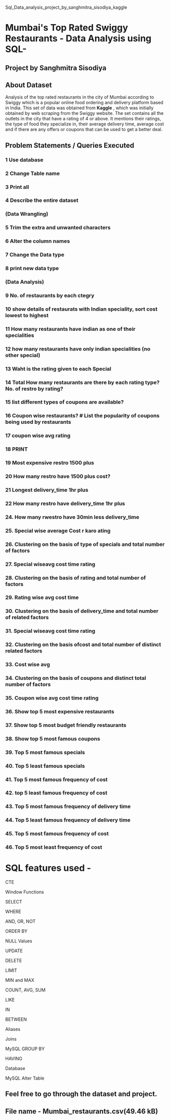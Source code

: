 Sql_Data_analysis_project_by_sanghmitra_sisodiya_kaggle

# Mumbai's Top Rated Swiggy Restaurants - Data Analysis using SQL- 
## Project by Sanghmitra Sisodiya 

## About Dataset
Analysis of the top rated restaurants in the city of Mumbai according to Swiggy which is a popular online food ordering and delivery platform based in India. 
This set of data was obtained from **Kaggle** , which was initially obtained by web scraping from the Swiggy website.
The set contains all the outlets in the city that have a rating of 4 or above. 
It mentions their ratings, the type of food they specialize in, their average delivery time, average cost and if there are any offers or coupons that can be used to get a better deal.

## Problem Statements / Queries Executed
### 1 Use database
### 2 Change Table name
### 3 Print all
### 4 Describe the entire dataset
### (Data Wrangling)
### 5 Trim the extra and unwanted characters
### 6 Alter the column names
### 7 Change the Data type 
### 8 print new data type
### (Data Analysis)
### 9 No. of restaurants by each ctegry
### 10 show details of restaurats with Indian speciality, sort cost lowest to highest
### 11 How many restaurants have indian as one of their specialities
### 12 how many restaurants have only indian specialities (no other special)
### 13 Waht is the rating given to each Special
### 14 Total How many restaurants are there by each rating type? No. of restro by rating?
### 15 list different types of coupons are available? 
### 16 Coupon wise restaurants? # List the popularity of coupons being used by restaurants
### 17 coupon wise avg rating
###  18                 PRINT 
### 19 Most expensive restro 1500 plus
### 20 How many restro have 1500 plus cost?
### 21 Longest delivery_time 1hr plus
### 22 How many restro have delivery_time 1hr plus
### 24. How many rwestro have 30min less delivery_time
### 25. Special wise average Cost                    r karo                     ating
### 26. Clustering on the basis of type of specials and total number of factors
### 27. Special wiseavg cost time rating
### 28. Clustering on the basis of rating and total number of factors
### 29. Rating wise avg cost time 
### 30. Clustering on the basis of delivery_time and total number of related factors
### 31. Special wiseavg cost time rating
### 32. Clustering on the basis ofcost and total number of distinct related factors
### 33. Cost wise avg
### 34. Clustering on the basis of coupons and distinct total number of factors
### 35. Coupon wise avg cost time rating
### 36. Show top 5 most expensive restaurants
### 37. Show top 5 most budget friendly restaurants
### 38. Show top 5 most famous coupons
### 39. Top 5 most famous specials
### 40. Top 5 least famous specials
### 41. Top 5 most famous frequency of cost 
### 42. top 5 least famous frequency of cost 
### 43. Top 5 most famous frequency of delivery time
### 44. Top 5 least famous frequency of delivery time
### 45. Top 5 most famous frequency of cost 
### 46. Top 5 most least frequency of cost 

# SQL features used - 

CTE

Window Functions

SELECT

WHERE


AND, OR, NOT

ORDER BY

NULL Values

UPDATE

DELETE

LIMIT

MIN and MAX

COUNT, AVG, SUM

LIKE

IN

BETWEEN

Aliases

Joins

MySQL GROUP BY

HAVING

Database

MySQL Alter Table

## Feel free to go through the dataset and project.

## File name - Mumbai_restaurants.csv(49.46 kB)

